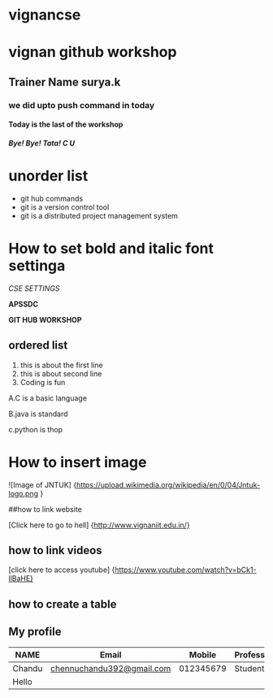 # vignancse
# vignan github workshop
## Trainer Name surya.k
### we did upto push command in today
#### Today is the last of the workshop
##### Bye! Bye! Tata! C U

# unorder list
- git hub commands
 - git is a version control tool
  - git is a distributed project management system
# How to set bold and italic font settinga
*CSE SETTINGS*

**APSSDC**

****GIT HUB WORKSHOP****

## ordered list
1. this is about the first line
2. this is about second line
3. Coding is fun

A.C is a basic language

B.java is standard

c.python is thop

# How to insert image
![Image of JNTUK] {https://upload.wikimedia.org/wikipedia/en/0/04/Jntuk-logo.png }

##how to link website

[Click here to go to hell] {http://www.vignaniit.edu.in/}

## how to link videos

[click here to access youtube] {https://www.youtube.com/watch?v=bCk1-llBaHE}
## how to create a table
## My profile
|NAME|Email|Mobile|Profession|Location|
|----|-----|------|----------|--------|
|Chandu|chennuchandu392@gmail.com|012345679|Student|Visakhapatnam|
|Hello|

